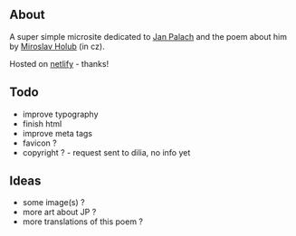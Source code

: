 ## About
A super simple microsite dedicated to [Jan Palach](https://en.wikipedia.org/wiki/Jan_Palach) and the poem about him by [Miroslav Holub](https://en.wikipedia.org/wiki/Miroslav_Holub) (in cz).

Hosted on [netlify](https://www.netlify.com/) - thanks!

## Todo
- improve typography
- finish html
- improve meta tags
- favicon ?
- copyright ? - request sent to dilia, no info yet

## Ideas
- some image(s) ?
- more art about JP ?
- more translations of this poem ?
